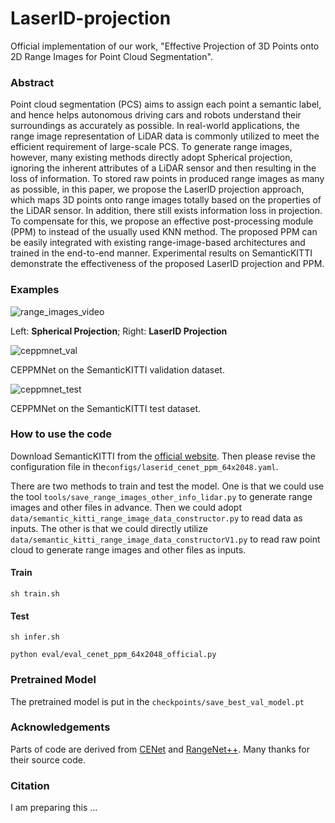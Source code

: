 # LaserID-projection
Official implementation of our work, "Effective Projection of 3D Points onto 2D Range Images for Point Cloud Segmentation".

### Abstract

Point cloud segmentation (PCS) aims to assign each point a semantic label, and hence helps autonomous driving cars and robots understand their surroundings as accurately as possible. In real-world applications, the range image representation of LiDAR data is commonly utilized to meet the efficient requirement of large-scale PCS. To generate range images, however, many existing methods directly adopt Spherical projection, ignoring the inherent attributes of a LiDAR sensor and then resulting in the loss of information. To stored raw points in produced range images as many as possible, in this paper, we propose the LaserID projection approach, which maps 3D points onto range images totally based on the properties of the LiDAR sensor. In addition, there still exists information loss in projection. To compensate for this, we propose an effective post-processing module (PPM) to instead of the usually used KNN method. The proposed PPM can be easily integrated with existing range-image-based architectures and trained in the end-to-end manner. Experimental results on SemanticKITTI demonstrate the effectiveness of the proposed LaserID projection and PPM. 

### Examples

![range_images_video](images/range_images_video.gif)

Left: **Spherical Projection**; Right: **LaserID Projection**

![ceppmnet_val](images/ceppmnet_val.gif)

CEPPMNet on the SemanticKITTI validation dataset.

![ceppmnet_test](images/ceppmnet_test.gif)

CEPPMNet on the SemanticKITTI test dataset.

### How to use the code

Download SemanticKITTI from the [official website](http://www.semantic-kitti.org/dataset.html). Then please revise the configuration file in the`configs/laserid_cenet_ppm_64x2048.yaml`.

There are two methods to train and test the model. One is that we could use the tool `tools/save_range_images_other_info_lidar.py` to generate range images and other files in advance. Then we could adopt `data/semantic_kitti_range_image_data_constructor.py` to read data as inputs. The other is that we could directly utilize `data/semantic_kitti_range_image_data_constructorV1.py` to read raw point cloud to generate range images and other files as inputs. 

#### Train

`sh train.sh`

#### Test

`sh infer.sh`

`python eval/eval_cenet_ppm_64x2048_official.py`

### Pretrained Model

The pretrained model is put in the `checkpoints/save_best_val_model.pt`

### Acknowledgements

Parts of code are derived from [CENet](https://github.com/huixiancheng/CENet) and [RangeNet++](https://github.com/PRBonn/lidar-bonnetal). Many thanks for their source code.

### Citation

I am preparing this ...

